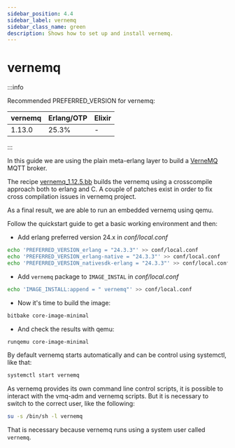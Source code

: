 ```yaml
---
sidebar_position: 4.4
sidebar_label: vernemq
sidebar_class_name: green
description: Shows how to set up and install vernemq.
---
```


# vernemq

:::info

Recommended PREFERRED_VERSION for vernemq:

| vernemq  | Erlang/OTP | Elixir |
| ---------| ---------- | ------ |
| 1.13.0   | 25.3%      | -      |

:::

In this guide we are using the plain meta-erlang layer to build a
[VerneMQ](hhttps://vernemq.com/) MQTT broker.

The recipe
[vernemq_1.12.5.bb](https://github.com/meta-erlang/meta-erlang/blob/master/recipes-connectivity/vernemq/vernemq_1.12.5.bb)
builds the vernemq using a crosscompile approach both to erlang and C. A couple
of patches exist in order to fix cross compilation issues in vernemq project.

As a final result, we are able to run an embedded vernemq using qemu.

Follow the quickstart guide to get a basic working environment and then:

- Add erlang preferred version 24.x in _conf/local.conf_

```bash
echo 'PREFERRED_VERSION_erlang = "24.3.3"' >> conf/local.conf
echo 'PREFERRED_VERSION_erlang-native = "24.3.3"' >> conf/local.conf
echo 'PREFERRED_VERSION_nativesdk-erlang = "24.3.3"' >> conf/local.conf
```

- Add `vernemq` package to `IMAGE_INSTAL` in _conf/local.conf_

```bash
echo 'IMAGE_INSTALL:append = " vernemq"' >> conf/local.conf
```

- Now it's time to build the image:

```bash
bitbake core-image-minimal
```

- And check the results with qemu:

```bash
runqemu core-image-minimal
```

By default vernemq starts automatically and can be control using systemctl, like
that:

```bash
systemctl start vernemq
```

As vernemq provides its own command line control scripts, it is possible to
interact with the vmq-adm and vernemq scripts. But it is necessary to switch to
the correct user, like the following:

```bash
su -s /bin/sh -l vernemq
```

That is necessary because vernemq runs using a system user called `vernemq`.
